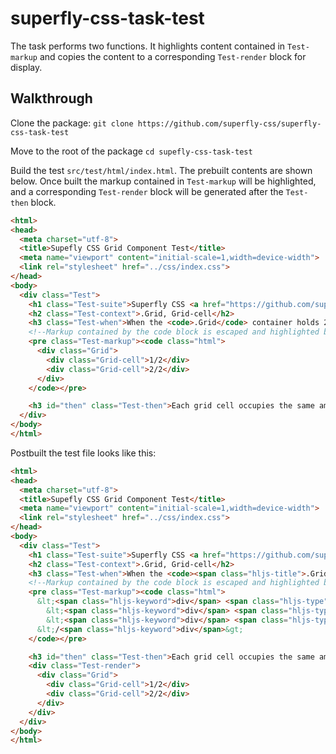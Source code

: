 # superfly-css-task-test

The []() task performs two functions.  It highlights content contained in `Test-markup` and copies the content to a corresponding `Test-render` block for display.

## Walkthrough

Clone the package:
`git clone https://github.com/superfly-css/superfly-css-task-test`

Move to the root of the package
`cd supefly-css-task-test`

Build the test `src/test/html/index.html`.  The prebuilt contents are shown below.  Once built the markup contained in `Test-markup` will be highlighted, and a corresponding `Test-render` block will be generated after the `Test-then` block.

```html
<html>
<head>
  <meta charset="utf-8">
  <title>Supefly CSS Grid Component Test</title>
  <meta name="viewport" content="initial-scale=1,width=device-width">
  <link rel="stylesheet" href="../css/index.css">
</head>
<body>
  <div class="Test">
    <h1 class="Test-suite">Superfly CSS <a href="https://github.com/superfly-css/superfly-css-components-grid">Grid Component</a> Tests</h1>
    <h2 class="Test-context">.Grid, Grid-cell</h2>
    <h3 class="Test-when">When the <code>.Grid</code> container holds 2 <code>.Grid-cell</code> instances:</h3>
    <!--Markup contained by the code block is escaped and highlighted by gulp-highlight-->
    <pre class="Test-markup"><code class="html">
      <div class="Grid">
        <div class="Grid-cell">1/2</div>
        <div class="Grid-cell">2/2</div>
      </div>
    </code></pre>

    <h3 id="then" class="Test-then">Each grid cell occupies the same amount of space witin the grid container row.</h3>
  </div>
</body>
</html>
```

Postbuilt the test file looks like this:

```html
<html>
<head>
  <meta charset="utf-8">
  <title>Supefly CSS Grid Component Test</title>
  <meta name="viewport" content="initial-scale=1,width=device-width">
  <link rel="stylesheet" href="../css/index.css">
</head>
<body>
  <div class="Test">
    <h1 class="Test-suite">Superfly CSS <a href="https://github.com/superfly-css/superfly-css-components-grid">Grid Component</a> Tests</h1>
    <h2 class="Test-context">.Grid, Grid-cell</h2>
    <h3 class="Test-when">When the <code><span class="hljs-title">.Grid</span></code> container holds 2 <code><span class="hljs-title">.Grid-cell</span></code> instances:</h3>
    <!--Markup contained by the code block is escaped and highlighted by gulp-highlight-->
    <pre class="Test-markup"><code class="html">
      &lt;<span class="hljs-keyword">div</span> <span class="hljs-type">class</span>=<span class="hljs-string">&quot;Grid&quot;</span>&gt;
        &lt;<span class="hljs-keyword">div</span> <span class="hljs-type">class</span>=<span class="hljs-string">&quot;Grid-cell&quot;</span>&gt;<span class="hljs-number">1</span>/<span class="hljs-number">2</span>&lt;/<span class="hljs-keyword">div</span>&gt;
        &lt;<span class="hljs-keyword">div</span> <span class="hljs-type">class</span>=<span class="hljs-string">&quot;Grid-cell&quot;</span>&gt;<span class="hljs-number">2</span>/<span class="hljs-number">2</span>&lt;/<span class="hljs-keyword">div</span>&gt;
      &lt;/<span class="hljs-keyword">div</span>&gt;
    </code></pre>

    <h3 id="then" class="Test-then">Each grid cell occupies the same amount of space witin the grid container row.</h3>
    <div class="Test-render">
      <div class="Grid">
        <div class="Grid-cell">1/2</div>
        <div class="Grid-cell">2/2</div>
      </div>
    </div>
  </div>
</body>
</html>
```
